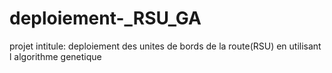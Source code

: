# deploiement-_RSU_GA
projet intitule: deploiement des unites de bords de la route(RSU) en utilisant l algorithme genetique
